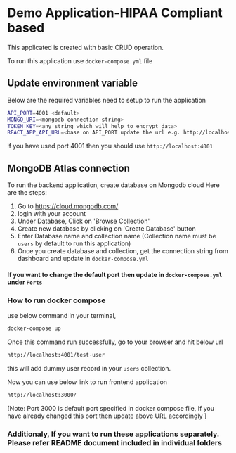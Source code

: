# Demo Application-HIPAA Compliant based

This applicated is created with basic CRUD operation.

To run this application use `docker-compose.yml` file

## Update environment variable

Below are the required variables need to setup to run the application

```bash
API_PORT=4001 <default>
MONGO_URI=<mongodb connection string>
TOKEN_KEY=<any string which will help to encrypt data>
REACT_APP_API_URL=<base on API_PORT update the url e.g. http://localhost:4001>

```

if you have used port 4001 then you should use `http://localhost:4001`

## MongoDB Atlas connection

To run the backend application, create database on Mongodb cloud
Here are the steps:

1. Go to https://cloud.mongodb.com/
2. login with your account
3. Under Database, Click on 'Browse Collection'
4. Create new database by clicking on 'Create Database' button
5. Enter Database name and collection name (Collection name must be `users` by default to run this application)
6. Once you create database and collection, get the connection string from dashboard and update in `docker-compose.yml`

#### If you want to change the default port then update in `docker-compose.yml` under `Ports`

### How to run docker compose

use below command in your terminal,

```bash
docker-compose up
```

Once this command run successfully, go to your browser and hit below url

```bash
http://localhost:4001/test-user
```

this will add dummy user record in your `users` collection.

Now you can use below link to run frontend application

```bash
http://localhost:3000/
```

[Note: Port 3000 is default port specified in docker compose file, If you have already changed this port then update above URL accordingly ]

### Additionaly, If you want to run these applications separately. Please refer README document included in individual folders
